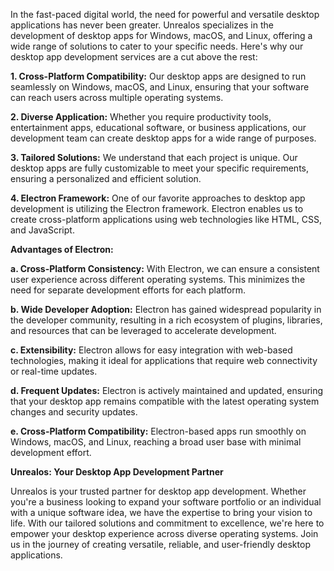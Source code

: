 <!--- 
  title: Desktop Apps: Elevate Your Experience with Unrealos
-->

In the fast-paced digital world, the need for powerful and versatile desktop applications has never been greater. Unrealos specializes in the development of desktop apps for Windows, macOS, and Linux, offering a wide range of solutions to cater to your specific needs. Here's why our desktop app development services are a cut above the rest:

**1. Cross-Platform Compatibility:** Our desktop apps are designed to run seamlessly on Windows, macOS, and Linux, ensuring that your software can reach users across multiple operating systems.

**2. Diverse Application:** Whether you require productivity tools, entertainment apps, educational software, or business applications, our development team can create desktop apps for a wide range of purposes.

**3. Tailored Solutions:** We understand that each project is unique. Our desktop apps are fully customizable to meet your specific requirements, ensuring a personalized and efficient solution.

**4. Electron Framework:** One of our favorite approaches to desktop app development is utilizing the Electron framework. Electron enables us to create cross-platform applications using web technologies like HTML, CSS, and JavaScript.

**Advantages of Electron:**

**a. Cross-Platform Consistency:** With Electron, we can ensure a consistent user experience across different operating systems. This minimizes the need for separate development efforts for each platform.

**b. Wide Developer Adoption:** Electron has gained widespread popularity in the developer community, resulting in a rich ecosystem of plugins, libraries, and resources that can be leveraged to accelerate development.

**c. Extensibility:** Electron allows for easy integration with web-based technologies, making it ideal for applications that require web connectivity or real-time updates.

**d. Frequent Updates:** Electron is actively maintained and updated, ensuring that your desktop app remains compatible with the latest operating system changes and security updates.

**e. Cross-Platform Compatibility:** Electron-based apps run smoothly on Windows, macOS, and Linux, reaching a broad user base with minimal development effort.

**Unrealos: Your Desktop App Development Partner**

Unrealos is your trusted partner for desktop app development. Whether you're a business looking to expand your software portfolio or an individual with a unique software idea, we have the expertise to bring your vision to life. With our tailored solutions and commitment to excellence, we're here to empower your desktop experience across diverse operating systems. Join us in the journey of creating versatile, reliable, and user-friendly desktop applications.
